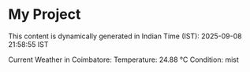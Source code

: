# My Project

This content is dynamically generated in Indian Time (IST): 2025-09-08 21:58:55 IST


Current Weather in Coimbatore:
Temperature: 24.88 °C
Condition: mist
